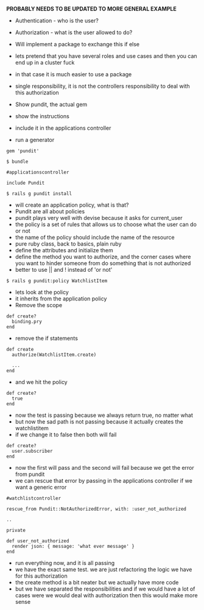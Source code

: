 **PROBABLY NEEDS TO BE UPDATED TO MORE GENERAL EXAMPLE**

- Authentication - who is the user?
- Authorization - what is the user allowed to do?

- Will implement a package to exchange this if else

- lets pretend that you have several roles and use cases and then you can end up in a cluster fuck
- in that case it is much easier to use a package
- single responsibility, it is not the controllers responsibility to deal with this authorization

- Show pundit, the actual gem 
- show the instructions
- include it in the applications controller
- run a generator 

```
gem 'pundit'
```
```
$ bundle
```
```
#applicationscontroller

include Pundit
```
```
$ rails g pundit install 
```
- will create an application policy, what is that?
- Pundit are all about policies 
- pundit plays very well with devise because it asks for current_user 
- the policy is a set of rules that allows us to choose what the user can do or not
- the name of the policy should include the name of the resource
- pure ruby class, back to basics, plain ruby
- define the attributes and initialize them
- define the method you want to authorize, and the corner cases where you want to hinder someone from do something that is not authorized 
- better to use || and ! instead of 'or not'

```
$ rails g pundit:policy WatchlistItem
```
- lets look at the policy
- it inherits from the application policy 
- Remove the scope

```
def create?
  binding.pry
end
```
- remove the if statements

```
def create 
  authorize(WatchlistItem.create)

  ...
end
```
- and we hit the policy
```
def create?
  true
end
```
- now the test is passing because we always return true, no matter what 
- but now the sad path is not passing because it actually creates the watchlistitem 
- if we change it to false then both will fail
```
def create?
  user.subscriber
end
```
- now the first will pass and the second will fail because we get the error from pundit
- we can rescue that error by passing in the applications controller if we want a generic error
```
#watchlistcontroller

rescue_from Pundit::NotAuthorizedError, with: :user_not_authorized 

..

private 

def user_not_authorized
  render json: { message: 'what ever message' }
end
```

- run everything now, and it is all passing 
- we have the exact same test. we are just refactoring the logic we have for this authorization
- the create method is a bit neater  but we actually have more code
- but we have separated the responsibilities and if we would have a lot of cases were we would deal with authorization then this would make more sense

